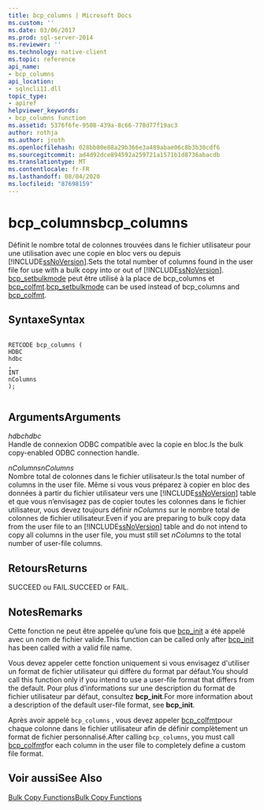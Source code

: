```yaml
---
title: bcp_columns | Microsoft Docs
ms.custom: ''
ms.date: 03/06/2017
ms.prod: sql-server-2014
ms.reviewer: ''
ms.technology: native-client
ms.topic: reference
api_name:
- bcp_columns
api_location:
- sqlncli11.dll
topic_type:
- apiref
helpviewer_keywords:
- bcp_columns function
ms.assetid: 5376f6fe-9508-439a-8c66-778d77f19ac3
author: rothja
ms.author: jroth
ms.openlocfilehash: 028bb80e88a29b366e3a489abae06c8b3b30cdf6
ms.sourcegitcommit: ad4d92dce894592a259721a1571b1d8736abacdb
ms.translationtype: MT
ms.contentlocale: fr-FR
ms.lasthandoff: 08/04/2020
ms.locfileid: "87698159"
---
```

# <a name="bcp_columns"></a><span data-ttu-id="cfc92-102">bcp_columns</span><span class="sxs-lookup"><span data-stu-id="cfc92-102">bcp_columns</span></span>
  <span data-ttu-id="cfc92-103">Définit le nombre total de colonnes trouvées dans le fichier utilisateur pour une utilisation avec une copie en bloc vers ou depuis [!INCLUDE[ssNoVersion](../../includes/ssnoversion-md.md)].</span><span class="sxs-lookup"><span data-stu-id="cfc92-103">Sets the total number of columns found in the user file for use with a bulk copy into or out of [!INCLUDE[ssNoVersion](../../includes/ssnoversion-md.md)].</span></span> <span data-ttu-id="cfc92-104">[bcp_setbulkmode](bcp-setbulkmode.md) peut être utilisé à la place de bcp_columns et [bcp_colfmt](bcp-colfmt.md).</span><span class="sxs-lookup"><span data-stu-id="cfc92-104">[bcp_setbulkmode](bcp-setbulkmode.md) can be used instead of bcp_columns and [bcp_colfmt](bcp-colfmt.md).</span></span>  
  
## <a name="syntax"></a><span data-ttu-id="cfc92-105">Syntaxe</span><span class="sxs-lookup"><span data-stu-id="cfc92-105">Syntax</span></span>  
  
```  
  
RETCODE bcp_columns (  
HDBC   
hdbc  
,  
INT   
nColumns  
);  
  
```  
  
## <a name="arguments"></a><span data-ttu-id="cfc92-106">Arguments</span><span class="sxs-lookup"><span data-stu-id="cfc92-106">Arguments</span></span>  
 <span data-ttu-id="cfc92-107">*hdbc*</span><span class="sxs-lookup"><span data-stu-id="cfc92-107">*hdbc*</span></span>  
 <span data-ttu-id="cfc92-108">Handle de connexion ODBC compatible avec la copie en bloc.</span><span class="sxs-lookup"><span data-stu-id="cfc92-108">Is the bulk copy-enabled ODBC connection handle.</span></span>  
  
 <span data-ttu-id="cfc92-109">*nColumns*</span><span class="sxs-lookup"><span data-stu-id="cfc92-109">*nColumns*</span></span>  
 <span data-ttu-id="cfc92-110">Nombre total de colonnes dans le fichier utilisateur.</span><span class="sxs-lookup"><span data-stu-id="cfc92-110">Is the total number of columns in the user file.</span></span> <span data-ttu-id="cfc92-111">Même si vous vous préparez à copier en bloc des données à partir du fichier utilisateur vers une [!INCLUDE[ssNoVersion](../../includes/ssnoversion-md.md)] table et que vous n’envisagez pas de copier toutes les colonnes dans le fichier utilisateur, vous devez toujours définir *nColumns* sur le nombre total de colonnes de fichier utilisateur.</span><span class="sxs-lookup"><span data-stu-id="cfc92-111">Even if you are preparing to bulk copy data from the user file to an [!INCLUDE[ssNoVersion](../../includes/ssnoversion-md.md)] table and do not intend to copy all columns in the user file, you must still set *nColumns* to the total number of user-file columns.</span></span>  
  
## <a name="returns"></a><span data-ttu-id="cfc92-112">Retours</span><span class="sxs-lookup"><span data-stu-id="cfc92-112">Returns</span></span>  
 <span data-ttu-id="cfc92-113">SUCCEED ou FAIL.</span><span class="sxs-lookup"><span data-stu-id="cfc92-113">SUCCEED or FAIL.</span></span>  
  
## <a name="remarks"></a><span data-ttu-id="cfc92-114">Notes</span><span class="sxs-lookup"><span data-stu-id="cfc92-114">Remarks</span></span>  
 <span data-ttu-id="cfc92-115">Cette fonction ne peut être appelée qu’une fois que [bcp_init](bcp-init.md) a été appelé avec un nom de fichier valide.</span><span class="sxs-lookup"><span data-stu-id="cfc92-115">This function can be called only after [bcp_init](bcp-init.md) has been called with a valid file name.</span></span>  
  
 <span data-ttu-id="cfc92-116">Vous devez appeler cette fonction uniquement si vous envisagez d'utiliser un format de fichier utilisateur qui diffère du format par défaut.</span><span class="sxs-lookup"><span data-stu-id="cfc92-116">You should call this function only if you intend to use a user-file format that differs from the default.</span></span> <span data-ttu-id="cfc92-117">Pour plus d’informations sur une description du format de fichier utilisateur par défaut, consultez **bcp_init**.</span><span class="sxs-lookup"><span data-stu-id="cfc92-117">For more information about a description of the default user-file format, see **bcp_init**.</span></span>  
  
 <span data-ttu-id="cfc92-118">Après avoir appelé `bcp_columns` , vous devez appeler [bcp_colfmt](bcp-colfmt.md)pour chaque colonne dans le fichier utilisateur afin de définir complètement un format de fichier personnalisé.</span><span class="sxs-lookup"><span data-stu-id="cfc92-118">After calling `bcp_columns`, you must call [bcp_colfmt](bcp-colfmt.md)for each column in the user file to completely define a custom file format.</span></span>  
  
## <a name="see-also"></a><span data-ttu-id="cfc92-119">Voir aussi</span><span class="sxs-lookup"><span data-stu-id="cfc92-119">See Also</span></span>  
 [<span data-ttu-id="cfc92-120">Bulk Copy Functions</span><span class="sxs-lookup"><span data-stu-id="cfc92-120">Bulk Copy Functions</span></span>](sql-server-driver-extensions-bulk-copy-functions.md)  
  
  
